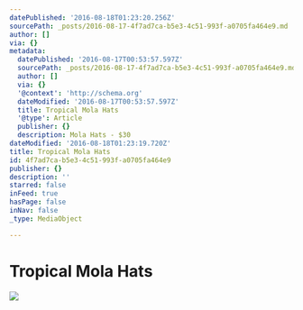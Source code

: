 ```yaml
---
datePublished: '2016-08-18T01:23:20.256Z'
sourcePath: _posts/2016-08-17-4f7ad7ca-b5e3-4c51-993f-a0705fa464e9.md
author: []
via: {}
metadata:
  datePublished: '2016-08-17T00:53:57.597Z'
  sourcePath: _posts/2016-08-17-4f7ad7ca-b5e3-4c51-993f-a0705fa464e9.md
  author: []
  via: {}
  '@context': 'http://schema.org'
  dateModified: '2016-08-17T00:53:57.597Z'
  title: Tropical Mola Hats
  '@type': Article
  publisher: {}
  description: Mola Hats - $30
dateModified: '2016-08-18T01:23:19.720Z'
title: Tropical Mola Hats
id: 4f7ad7ca-b5e3-4c51-993f-a0705fa464e9
publisher: {}
description: ''
starred: false
inFeed: true
hasPage: false
inNav: false
_type: MediaObject

---
```

# Tropical Mola Hats
![](https://the-grid-user-content.s3-us-west-2.amazonaws.com/ba9b6f1c-8f0f-4117-b344-634fcd53d862.jpg)